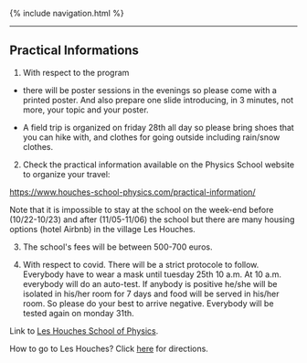 {% include navigation.html %}

---

## Practical Informations

1. With respect to the program

  - there will be poster sessions in the evenings so please come with a printed poster. And also prepare one slide  introducing, in 3 minutes, not more, your topic and your poster.

  - A field trip is organized on friday 28th all day so please bring shoes that you can hike with, and clothes for going outside including rain/snow clothes.

2.  Check the practical information available on the Physics School website to organize your travel:

  https://www.houches-school-physics.com/practical-information/

  Note that it is impossible to stay at the school on the week-end before (10/22-10/23) and after (11/05-11/06) the school but there are many housing options (hotel Airbnb) in the village Les Houches.

3. The school's fees will be between 500-700 euros.

4. With respect to covid. There will be a strict protocole to follow. Everybody have to wear a mask until tuesday 25th 10 a.m. At 10 a.m. everybody will do an auto-test. If anybody is positive he/she will be isolated in his/her room for 7 days and food will be served in his/her room. So please do your best to arrive negative. Everybody will be tested again on monday 31th. 


Link to [Les Houches School of Physics](https://www.houches-school-physics.com/en/).

How to go to Les Houches? Click [here](https://www.houches-school-physics.com/practical-information/access/) for directions.

